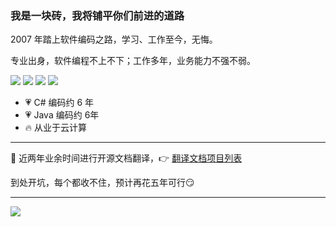 ### 我是一块砖，我将铺平你们前进的道路

2007 年踏上软件编码之路，学习、工作至今，无悔。

专业出身，软件编程不上不下；工作多年，业务能力不强不弱。

![](https://img.shields.io/badge/-Java-007ACC?style=flat-square&logo=jameson&logoColor=white) ![](https://img.shields.io/badge/-Docs_Translator-F05032?style=flat-square&logo=gitbook&logoColor=white) ![](https://img.shields.io/badge/-Cloud-1a73e8?style=flat-square&logo=google-cloud&logoColor=white) ![](https://img.shields.io/badge/-Docker-46a2f1?style=flat-square&logo=docker&logoColor=white)

- 💗 C# 编码约 6 年
- 💗 Java 编码约 6年
- 🔥 从业于云计算

---

🐹 近两年业余时间进行开源文档翻译，👉 [翻译文档项目列表](https://github.com/dev2007/bookhub-docs)

到处开坑，每个都收不住，预计再花五年可行😏

---

![](https://github-stats.bookhub.tech/api?username=dev2007)
